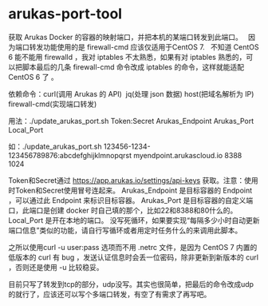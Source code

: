 # arukas-port-tool
获取 Arukas Docker 的容器的映射端口，并把本机的某端口转发到此端口。
   因为端口转发功能使用的是 firewall-cmd 应该仅适用于CentOS 7.
   不知道 CentOS 6 能不能用 firewalld ，我对 iptables 不太熟悉，如果有对 iptables 熟悉的，可以把脚本最后的几条 firewall-cmd 命令改成 iptables 的命令，这样就能适配 CentOS 6 了 。


依赖命令：curl(调用 Arukas 的 API)  jq(处理 json 数据)  host(把域名解析为 IP) firewall-cmd(实现端口转发) 


用法：./update_arukas_port.sh Token:Secret  Arukas_Endpoint Arukas_Port Local_Port

如：./update_arukas_port.sh 123456-1234-123456789876:abcdefghijklmnopqrst myendpoint.arukascloud.io 8388 1024


Token和Secret通过 https://app.arukas.io/settings/api-keys 获取。注意：使用时Token和Secret使用冒号连起来。
Arukas_Endpoint 是目标容器的 Endpoint ，可以通过此 Endpoint 来标识目标容器。
Arukas_Port 是目标容器的自定义端口，此端口是创建 docker 时自己填的那个，比如22和8388和80什么的。
Local_Port 是开在本地的端口。
没写死循环，如果要实现“每隔多少小时自动更新端口信息”类似的功能，请自行写循环或者用定时任务什么的来调用此脚本。

之所以使用curl -u user:pass 选项而不用 .netrc 文件，是因为 CentOS 7 内置的低版本的 curl 有 bug ，发送认证信息时会丢一位密码，除非更新到新版本的 curl ，否则还是使用 -u 比较稳妥。


目前只写了转发到tcp的部分，udp没写。其实也很简单，把最后的命令改成udp的就行了，应该还可以写个多端口转发，有空了有需求了再写吧。
